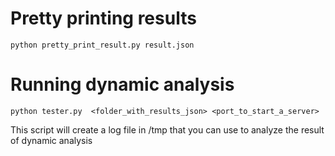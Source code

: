 # Pretty printing results
```
python pretty_print_result.py result.json
```

# Running dynamic analysis
```
python tester.py  <folder_with_results_json> <port_to_start_a_server>
```

This script will create a log file in /tmp that you can use to analyze the result of dynamic analysis
